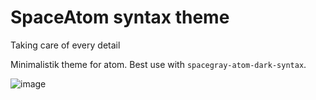 # SpaceAtom syntax theme

Taking care of every detail

Minimalistik theme for atom. Best use with `spacegray-atom-dark-syntax`.

![image](http://img-fotki.yandex.ru/get/9746/54504136.7/0_de60f_e2ce8495_orig.png)
